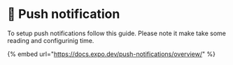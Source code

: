 # 📲 Push notification

To setup push notifications follow this guide. Please note it make take some reading and configurinig time.

{% embed url="https://docs.expo.dev/push-notifications/overview/" %}
